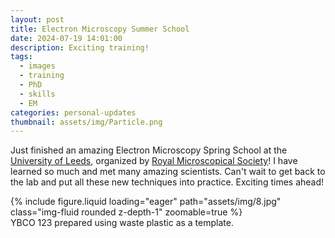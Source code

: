 ```yaml
---
layout: post
title: Electron Microscopy Summer School
date: 2024-07-19 14:01:00
description: Exciting training!
tags:
  - images
  - training
  - PhD
  - skills
  - EM
categories: personal-updates
thumbnail: assets/img/Particle.png
---
```

Just finished an amazing Electron Microscopy Spring School at the [University of Leeds](https://www.linkedin.com/company/university-of-leeds/), organized by [Royal Microscopical Society](https://www.linkedin.com/company/royal-microscopical-society/)! I have learned so much and met many amazing scientists. Can't wait to get back to the lab and put all these new techniques into practice. Exciting times ahead!

<div class="row mt-3">
    <div class="col-sm mt-3 mt-md-0">
        {% include figure.liquid loading="eager" path="assets/img/8.jpg" class="img-fluid rounded z-depth-1" zoomable=true %}
    </div>
</div>
<div class="caption">
    YBCO 123 prepared using waste plastic as a template.
</div>